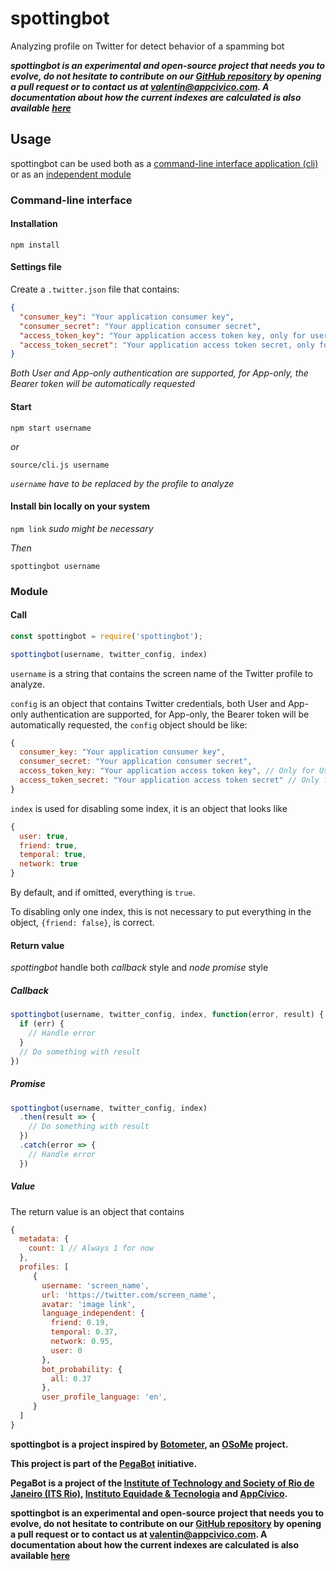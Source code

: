 # spottingbot
Analyzing profile on Twitter for detect behavior of a spamming bot

**_spottingbot is an experimental and open-source project that needs you to evolve, do not hesitate to contribute on our [GitHub repository](https://github.com/AppCivico/spottingbot) by opening a pull request or to contact us at [valentin@appcivico.com](mailto:valentin@appcivico.com). A documentation about how the current indexes are calculated is also available [here](https://github.com/AppCivico/spottingbot/blob/master/documentation/)_**

## Usage

spottingbot can be used both as a [command-line interface application (cli)](https://github.com/AppCivico/spottingbot#command-line-interface) or as an [independent module](https://github.com/AppCivico/spottingbot#module)

### Command-line interface

#### Installation

`npm install`

#### Settings file

Create a `.twitter.json` file that contains:

```json
{
  "consumer_key": "Your application consumer key",
  "consumer_secret": "Your application consumer secret",
  "access_token_key": "Your application access token key, only for user authentication",
  "access_token_secret": "Your application access token secret, only for user authentication"
}
```

*Both User and App-only authentication are supported, for App-only, the Bearer token will be automatically requested*

#### Start

`npm start username`

*or*

`source/cli.js username`

*`username` have to be replaced by the profile to analyze*

#### Install bin locally on your system

`npm link` *sudo might be necessary*

*Then*

`spottingbot username`

### Module

#### Call

```js
const spottingbot = require('spottingbot');

spottingbot(username, twitter_config, index)
```

`username` is a string that contains the screen name of the Twitter profile to analyze.

`config` is an object that contains Twitter credentials, both User and App-only authentication are supported, for App-only, the Bearer token will be automatically requested, the `config` object should be like:

```js
{
  consumer_key: "Your application consumer key",
  consumer_secret: "Your application consumer secret",
  access_token_key: "Your application access token key", // Only for User authentication
  access_token_secret: "Your application access token secret" // Only for User authentication
}
```

`index` is used for disabling some index, it is an object that looks like
```js
{
  user: true,
  friend: true,
  temporal: true,
  network: true
}
```

By default, and if omitted, everything is `true`.

To disabling only one index, this is not necessary to put everything in the object, `{friend: false}`, is correct.

#### Return value

*spottingbot* handle both *callback* style and *node promise* style

##### Callback

```js
spottingbot(username, twitter_config, index, function(error, result) {
  if (err) {
    // Handle error
  }
  // Do something with result
})
```

##### Promise

```js
spottingbot(username, twitter_config, index)
  .then(result => {
    // Do something with result
  })
  .catch(error => {
    // Handle error
  })
```

##### Value

The return value is an object that contains

```js
{
  metadata: {
    count: 1 // Always 1 for now
  },
  profiles: [
     {
       username: 'screen_name',
       url: 'https://twitter.com/screen_name',
       avatar: 'image link',
       language_independent: {
         friend: 0.19,
         temporal: 0.37,
         network: 0.95,
         user: 0
       },
       bot_probability: {
         all: 0.37
       },
       user_profile_language: 'en',
     }
  ]
}
```

**spottingbot is a project inspired by [Botometer](https://botometer.iuni.iu.edu/#!/), an [OSoMe](https://osome.iuni.iu.edu/) project.**

**This project is part of the [PegaBot](http://www.pegabot.com.br) initiative.**

**PegaBot is a project of the [Institute of Technology and Society of Rio de Janeiro (ITS Rio)](https://itsrio.org), [Instituto Equidade & Tecnologia](https://tecnologiaequidade.org.br/) and [AppCívico](https://appcivico.com/).**

**spottingbot is an experimental and open-source project that needs you to evolve, do not hesitate to contribute on our [GitHub repository](https://github.com/AppCivico/spottingbot) by opening a pull request or to contact us at [valentin@appcivico.com](mailto:valentin@appcivico.com). A documentation about how the current indexes are calculated is also available [here](https://github.com/AppCivico/spottingbot/blob/master/documentation/)**
